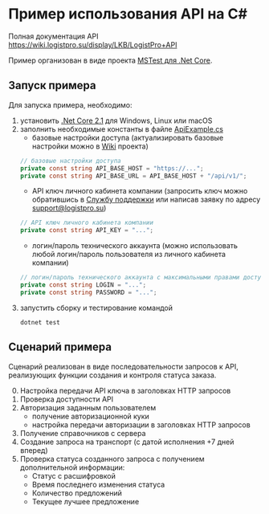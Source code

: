 # Пример использования API на C#

Полная документация API https://wiki.logistpro.su/display/LKB/LogistPro+API

Пример организован в виде проекта [MSTest для .Net Core](https://docs.microsoft.com/en-us/dotnet/core/testing/unit-testing-with-mstest).

## Запуск примера
Для запуска примера, необходимо:
1. установить [.Net Core 2.1](https://dotnet.microsoft.com/download/dotnet-core/2.1) для Windows, Linux или macOS
2. заполнить необходимые константы в файле [ApiExample.cs](ApiExample.cs)
	- базовые настройки доступа (актуализировать базовые настройки можно в [Wiki](https://wiki.logistpro.su/display/LKB/LogistPro+API) проекта)
	```c#
	// базовые настройки доступа
	private const string API_BASE_HOST = "https://...";
	private const string API_BASE_URL = API_BASE_HOST + "/api/v1/";
	```
	- API ключ личного кабинета компании (запросить ключ можно обратившись в [Службу поддержки](https://jira.logistpro.su/servicedesk/customer/portal/4) или написав заявку по адресу support@logistpro.su)
	```c#
	// API ключ личного кабинета компании
	private const string API_KEY = "...";
	```
	- логин/пароль технического аккаунта (можно использовать любой логин/пароль пользователя из личного кабинета компании)
	```c#
	// логин/пароль технического аккаунта с максимальными правами доступа
	private const string LOGIN = "...";
	private const string PASSWORD = "...";
	```
3. запустить сборку и тестирование командой
	```
	dotnet test
	```

## Сценарий примера
Сценарий реализован в виде последовательности запросов к API, реализующих функции создания и контроля статуса заказа.

0. Настройка передачи API ключа в заголовках HTTP запросов
1. Проверка доступности API
2. Авторизация заданным пользователем
	- получение авторизационной куки
	- настройка передачи авторизации в заголовках HTTP запросов
3. Получение справочников с сервера
4. Создание запроса на транспорт (с датой исполнения +7 дней вперед)
5. Проверка статуса созданного запроса с получением дополнительной информации:
	- Статус с расшифровкой
	- Время последнего изменения статуса
	- Количество предложений
	- Текущее лучшее предложение